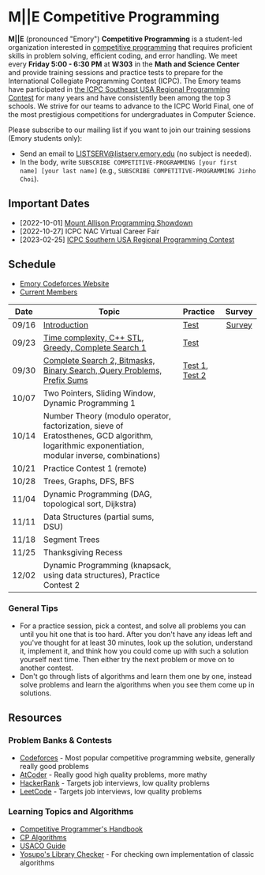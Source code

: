 # M||E Competitive Programming

**M||E** (pronounced "Emory") **Competitive Programming** is a student-led organization interested in [competitive programming](https://en.wikipedia.org/wiki/Competitive_programming) that requires proficient skills in problem solving, efficient coding, and error handling.
We meet every **Friday 5:00 - 6:30 PM** at **W303** in the **Math and Science Center** and provide training sessions and practice tests to prepare for the International Collegiate Programming Contest (ICPC).
The Emory teams have participated in [the ICPC Southeast USA Regional Programming Contest](http://seusa.vanb.org) for many years and have consistently been among the top 3 schools.
We strive for our teams to advance to the ICPC World Final, one of the most prestigious competitions for undergraduates in Computer Science.

Please subscribe to our mailing list if you want to join our training sessions (Emory students only):

* Send an email to LISTSERV@listserv.emory.edu (no subject is needed).
* In the body, write `SUBSCRIBE COMPETITIVE-PROGRAMMING [your first name] [your last name]` (e.g., `SUBSCRIBE COMPETITIVE-PROGRAMMING Jinho Choi`).


## Important Dates

* [2022-10-01] [Mount Allison Programming Showdown](https://mapscontest.com)
* [2022-10-27] ICPC NAC Virtual Career Fair
* [2023-02-25] [ICPC Southern USA Regional Programming Contest](http://seusa.vanb.org)


## Schedule

* [Emory Codeforces Website](https://emory.contest.codeforces.com)
* [Current Members](resources/members/2022F-members.md)

| Date  | Topic | Practice | Survey |
|:-----:|-------|:---------|:------:|
| 09/16 | [Introduction](https://docs.google.com/presentation/d/1L769HDKcs7RHMeoX6busfE9P3QLoRxvmp5WstMZrrys/edit?usp=sharing) | [Test](https://emory.contest.codeforces.com/group/b4f7HxeQ1x/contest/399160) | [Survey](https://forms.gle/cYFositGMxUoGEK87)
| 09/23 | [Time complexity, C++ STL, Greedy, Complete Search 1](https://docs.google.com/presentation/d/1lBoAJhiaPxA6SimUiRe5MbSpeSOMyTIpDiYIkdQPGfQ/edit?usp=sharing) | [Test](https://codeforces.com/group/b4f7HxeQ1x/contest/400070) | 
| 09/30 | [Complete Search 2, Bitmasks, Binary Search, Query Problems, Prefix Sums](https://docs.google.com/presentation/d/1PWtFvJL8dvT3LYjdew2QkUlyiCC18tgKR4_Jp9xDMEc/edit?usp=sharing) | [Test 1](https://codeforces.com/group/b4f7HxeQ1x/contest/401233), [Test 2](https://codeforces.com/group/b4f7HxeQ1x/contest/401234) |
| 10/07 | Two Pointers, Sliding Window, Dynamic Programming 1 | |
| 10/14 | Number Theory (modulo operator, factorization, sieve of Eratosthenes, GCD algorithm, logarithmic exponentiation, modular inverse, combinations)  | |
| 10/21 | Practice Contest 1 (remote) | |
| 10/28 | Trees, Graphs, DFS, BFS  | |
| 11/04 | Dynamic Programming (DAG, topological sort, Dijkstra)  | |
| 11/11 | Data Structures (partial sums, DSU)  | |
| 11/18 | Segment Trees  | |
| 11/25 | Thanksgiving Recess | |
| 12/02 | Dynamic Programming (knapsack, using data structures), Practice Contest 2  | |

### General Tips

* For a practice session, pick a contest, and solve all problems you can until you hit one that is too hard. After you don't have any ideas left and you've thought for at least 30 minutes, look up the solution, understand it, implement it, and think how you could come up with such a solution yourself next time. Then either try the next problem or move on to another contest.
* Don't go through lists of algorithms and learn them one by one, instead solve problems and learn the algorithms when you see them come up in solutions.

## Resources

###  Problem Banks & Contests

* [Codeforces](https://codeforces.com/) - Most popular competitive programming website, generally really good problems
* [AtCoder](https://atcoder.jp/) - Really good high quality problems, more mathy
* [HackerRank](https://www.hackerrank.com/) - Targets job interviews, low quality problems
* [LeetCode](https://leetcode.com/) - Targets job interviews, low quality problems

### Learning Topics and Algorithms

* [Competitive Programmer's Handbook](https://usaco.guide/CPH.pdf)
* [CP Algorithms](https://cp-algorithms.com/)
* [USACO Guide](https://usaco.guide/)
* [Yosupo's Library Checker](https://judge.yosupo.jp/) - For checking own implementation of classic algorithms
